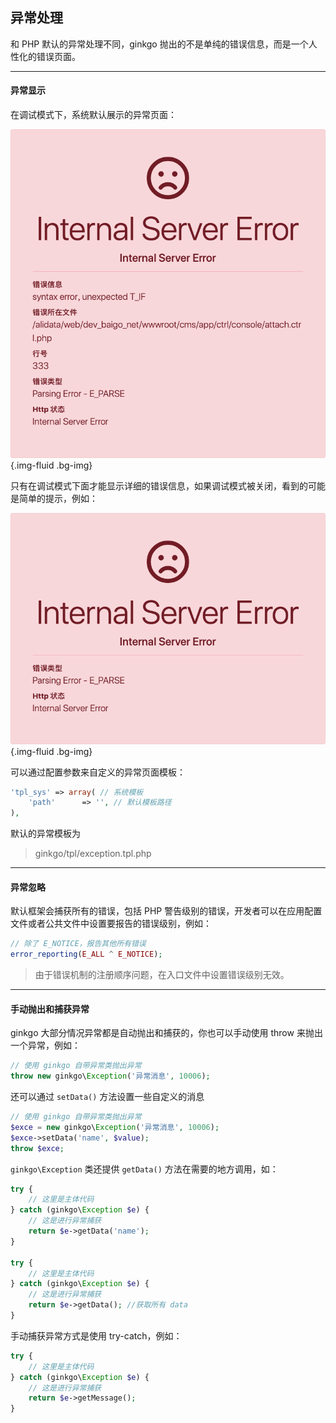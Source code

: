 ## 异常处理

和 PHP 默认的异常处理不同，ginkgo 抛出的不是单纯的错误信息，而是一个人性化的错误页面。

----------

#### 异常显示

在调试模式下，系统默认展示的异常页面：

![在调试模式下](exception_dump.png){.img-fluid .bg-img}

只有在调试模式下面才能显示详细的错误信息，如果调试模式被关闭，看到的可能是简单的提示，例如：

![在部署模式下](exception.png){.img-fluid .bg-img}

可以通过配置参数来自定义的异常页面模板：

``` php
'tpl_sys' => array( // 系统模板
    'path'      => '', // 默认模板路径
),
```

默认的异常模板为

> ginkgo/tpl/exception.tpl.php

----------

#### 异常忽略

默认框架会捕获所有的错误，包括 PHP 警告级别的错误，开发者可以在应用配置文件或者公共文件中设置要报告的错误级别，例如：

``` php
// 除了 E_NOTICE，报告其他所有错误
error_reporting(E_ALL ^ E_NOTICE);
```

> 由于错误机制的注册顺序问题，在入口文件中设置错误级别无效。

----------

#### 手动抛出和捕获异常

ginkgo 大部分情况异常都是自动抛出和捕获的，你也可以手动使用 throw 来抛出一个异常，例如：

``` php
// 使用 ginkgo 自带异常类抛出异常
throw new ginkgo\Exception('异常消息', 10006);
```

还可以通过 `setData()` 方法设置一些自定义的消息

``` php
// 使用 ginkgo 自带异常类抛出异常
$exce = new ginkgo\Exception('异常消息', 10006);
$exce->setData('name', $value);
throw $exce;
```

`ginkgo\Exception` 类还提供 `getData()` 方法在需要的地方调用，如：

``` php
try {
    // 这里是主体代码
} catch (ginkgo\Exception $e) {
    // 这是进行异常捕获
    return $e->getData('name');
}

try {
    // 这里是主体代码
} catch (ginkgo\Exception $e) {
    // 这是进行异常捕获
    return $e->getData(); //获取所有 data
}
```

手动捕获异常方式是使用 try-catch，例如：

``` php
try {
    // 这里是主体代码
} catch (ginkgo\Exception $e) {
    // 这是进行异常捕获
    return $e->getMessage();
}
```
